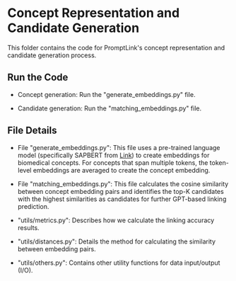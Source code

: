 # Concept Representation and Candidate Generation
This folder contains the code for PromptLink's concept representation and candidate generation process.

## Run the Code

* Concept generation: Run the "generate_embeddings.py" file.

* Candidate generation: Run the "matching_embeddings.py" file.

## File Details

* File "generate_embeddings.py": This file uses a pre-trained language model (specifically SAPBERT from [Link](https://huggingface.co/cambridgeltl/SapBERT-from-PubMedBERT-fulltext)) to create embeddings for biomedical concepts. For concepts that span multiple tokens, the token-level embeddings are averaged to create the concept embedding. 

* File "matching_embeddings.py": This file calculates the cosine similarity between concept embedding pairs and identifies the top-K candidates with the highest similarities as candidates for further GPT-based linking prediction.

* "utils/metrics.py": Describes how we calculate the linking accuracy results.

* "utils/distances.py": Details the method for calculating the similarity between embedding pairs.

* "utils/others.py": Contains other utility functions for data input/output (I/O).